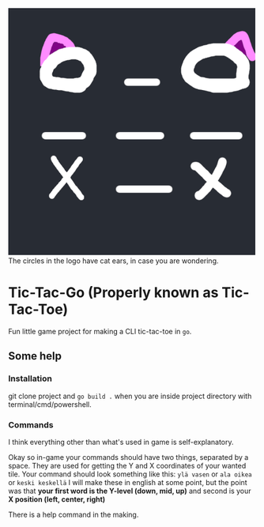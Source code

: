 <img src="https://raw.githubusercontent.com/Finnbyte/Tic-Tac-Go/main/img/logo.png" width=500px height=500px>
The circles in the logo have cat ears, in case you are wondering.

# Tic-Tac-Go (Properly known as Tic-Tac-Toe)
Fun little game project for making a CLI tic-tac-toe in `go`.

## Some help
### Installation
git clone project and `go build .` when you are inside project directory with terminal/cmd/powershell.

### Commands
I think everything other than what's used in game is self-explanatory.

Okay so in-game your commands should have two things, separated by a space.
They are used for getting the Y and X coordinates of your wanted tile.
Your command should look something like this: 
```ylä vasen``` or ```ala oikea``` or ```keski keskellä```
I will make these in english at some point, but the point was that **your first word is the Y-level (down, mid, up)** and second is your **X position (left, center, right)**

There is a help command in the making.
